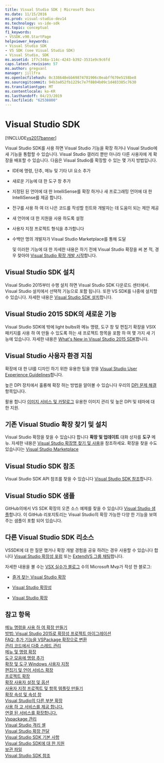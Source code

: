```yaml
---
title: Visual Studio SDK | Microsoft Docs
ms.date: 11/15/2016
ms.prod: visual-studio-dev14
ms.technology: vs-ide-sdk
ms.topic: conceptual
f1_keywords:
- VSSDK.v90.StartPage
helpviewer_keywords:
- Visual Studio SDK
- VS SDK (see Visual Studio SDK)
- Visual Studio, SDK
ms.assetid: 1f7c348a-114c-4243-b392-3531e9c9c6fd
caps.latest.revision: 57
ms.author: gregvanl
manager: jillfra
ms.openlocfilehash: 0c338648ebb69874781906c0eabff670e5158be8
ms.sourcegitcommit: 94b3a052fb1229c7e7f8804b09c1d403385c7630
ms.translationtype: MT
ms.contentlocale: ko-KR
ms.lasthandoff: 04/23/2019
ms.locfileid: "62538800"
---
```

# <a name="visual-studio-sdk"></a>Visual Studio SDK
[!INCLUDE[vs2017banner](../includes/vs2017banner.md)]

Visual Studio SDK를 사용 하면 Visual Studio 기능을 확장 하거나 Visual Studio에 새 기능을 통합할 수 있습니다. Visual Studio 갤러리 뿐만 아니라 다른 사용자에 게 확장을 배포할 수 있습니다. 다음은 Visual Studio를 확장할 수 있는 몇 가지 방법입니다.  
  
- IDE에 명령, 단추, 메뉴 및 기타 UI 요소 추가  
  
- 새로운 기능에 대 한 도구 창 추가  
  
- 지정된 된 언어에 대 한 IntelliSense를 확장 하거나 새 프로그래밍 언어에 대 한 IntelliSense를 제공 합니다.  
  
- 전구를 사용 하 여 더 나은 코드를 작성할 힌트와 개발자는 데 도움이 되는 제안 제공  
  
- 새 언어에 대 한 지원을 사용 하도록 설정  
  
- 사용자 지정 프로젝트 형식을 추가합니다  
  
- 수백만 명의 개발자가 Visual Studio Marketplace를 통해 도달  
  
  및 이러한 기능에 대 한 자세한 내용은 하기 전에 Visual Studio 확장을 써 본 적, 경우 찾아야 [Visual Studio 확장 개발 시작](../extensibility/starting-to-develop-visual-studio-extensions.md)합니다.  
  
## <a name="installing-the-visual-studio-sdk"></a>Visual Studio SDK 설치  
 Visual Studio 2015부터 수행 설치 하면 Visual Studio SDK 다운로드 센터에서. Visual Studio 설치에서 선택적 기능으로 포함 됩니다. 또한 VS SDK를 나중에 설치할 수 있습니다. 자세한 내용은 [Visual Studio SDK 설치](../extensibility/installing-the-visual-studio-sdk.md)합니다.  
  
## <a name="whats-new-in-the-visual-studio-2015-sdk"></a>Visual Studio 2015 SDK의 새로운 기능  
 Visual Studio SDK에 밖에 light bulbs와 메뉴 명령, 도구 창 및 편집기 확장을 VSIX 패키지를 사용 하 여 만들 수 있도록 하는 새 프로젝트 항목을 포함 하 여 몇 가지 새 기능에 있습니다. 자세한 내용은 [What's New in Visual Studio 2015 SDK](../extensibility/what-s-new-in-the-visual-studio-2015-sdk.md)합니다.  
  
## <a name="visual-studio-user-experience-guidelines"></a>Visual Studio 사용자 환경 지침  
 확장에 대 한 UI를 디자인 하기 위한 유용한 팁을 얻을 [Visual Studio User Experience Guidelines](../extensibility/ux-guidelines/visual-studio-user-experience-guidelines.md)합니다.  
  
 높은 DPI 장치에서 훌륭해 확장 하는 방법을 알아볼 수 있습니다 우리의 [DPI 문제 해결](../extensibility/addressing-dpi-issues2.md) 항목입니다.  
  
 활용 합니다 [이미지 서비스 및 카탈로그](../extensibility/image-service-and-catalog.md) 유용한 이미지 관리 및 높은 DPI 및 테마에 대 한 지원.  
  
## <a name="finding-and-installing-existing-visual-studio-extensions"></a>기존 Visual Studio 확장 찾기 및 설치  
 Visual Studio 확장을 찾을 수 있습니다 합니다 **확장 및 업데이트** 대화 상자를 **도구** 메뉴. 자세한 내용은 [Visual Studio 확장명 찾기 및 사용](../ide/finding-and-using-visual-studio-extensions.md)을 참조하세요. 확장을 찾을 수도 있습니다는 [Visual Studio Marketplace](https://marketplace.visualstudio.com/)  
  
## <a name="visual-studio-sdk-reference"></a>Visual Studio SDK 참조  
 Visual Studio SDK API 참조를 찾을 수 있습니다 [Visual Studio SDK 참조](../extensibility/visual-studio-sdk-reference.md)합니다.  
  
## <a name="visual-studio-sdk-samples"></a>Visual Studio SDK 샘플  
 GitHub의에서 VS SDK 확장의 오픈 소스 예제를 찾을 수 있습니다 [Visual Studio 샘플](https://aka.ms/vs2015sdksamples)합니다. 이 GitHub 리포지토리는 Visual Studio의 확장 가능한 다양 한 기능을 보여 주는 샘플이 포함 되어 있습니다.  
  
## <a name="other-visual-studio-sdk-resources"></a>다른 Visual Studio SDK 리소스  
 VSSDK에 대 한 질문 했거나 확장 개발 경험을 공유 하려는 경우 사용할 수 있습니다 합니다 [Visual Studio 확장성 포럼](https://social.msdn.microsoft.com/Forums/vstudio/home?forum=vsx) 또는 [ExtendVS 그룹 채팅](https://gitter.im/Microsoft/extendvs)합니다.  
  
 자세한 내용을 볼 수는 [VSX 실수가 블로그](http://blogs.msdn.com/b/vsx/) 수의 Microsoft Mvp가 작성 한 블로그:  
  
- [즐겨 찾는 Visual Studio 확장](http://geekswithblogs.net/sdorman/archive/2014/10/05/favorite-visual-studio-extensions.aspx)  
  
- [Visual Studio 확장성](http://www.visualstudioextensibility.com/overview/vs/)  
  
- [Visual Studio 확장](http://blog.slaks.net/2013-10-18/extending-visual-studio-part-1-getting-started/)  
  
## <a name="see-also"></a>참고 항목  
 [메뉴 명령을 사용 하 여 확장 만들기](../extensibility/creating-an-extension-with-a-menu-command.md)   
 [방법: Visual Studio 2015로 확장성 프로젝트 마이그레이션](../extensibility/how-to-migrate-extensibility-projects-to-visual-studio-2015.md)   
 [FAQ: 추가 기능을 VSPackage 확장으로 변환](../extensibility/faq-converting-add-ins-to-vspackage-extensions.md)   
 [관리 코드에서 다중 스레드 관리](../extensibility/managing-multiple-threads-in-managed-code.md)   
 [메뉴 및 명령 확장](../extensibility/extending-menus-and-commands.md)   
 [도구 모음에 명령 추가](../extensibility/adding-commands-to-toolbars.md)   
 [확장 및 도구 Windows 사용자 지정](../extensibility/extending-and-customizing-tool-windows.md)   
 [편집기 및 언어 서비스 확장](../extensibility/editor-and-language-service-extensions.md)   
 [프로젝트 확장](../extensibility/extending-projects.md)   
 [확장 사용자 설정 및 옵션](../extensibility/extending-user-settings-and-options.md)   
 [사용자 지정 프로젝트 및 항목 템플릿 만들기](../extensibility/creating-custom-project-and-item-templates.md)   
 [확장 속성 및 속성 창](../extensibility/extending-properties-and-the-property-window.md)   
 [Visual Studio의 다른 부분 확장](../extensibility/extending-other-parts-of-visual-studio.md)   
 [사용 하 고 서비스를 제공 합니다.](../extensibility/using-and-providing-services.md)   
 [연결 된 서비스를 확장합니다.](../extensibility/extending-connected-services.md)   
 [Vspackage 관리](../extensibility/managing-vspackages.md)   
 [Visual Studio 격리 셸](../extensibility/visual-studio-isolated-shell.md)   
 [Visual Studio 확장 전달](../extensibility/shipping-visual-studio-extensions.md)   
 [Visual Studio SDK 기본 사항](../extensibility/internals/inside-the-visual-studio-sdk.md)   
 [Visual Studio SDK에 대 한 지원](../extensibility/support-for-the-visual-studio-sdk.md)   
 [보관 파일](../extensibility/archive.md)   
 [Visual Studio SDK 참조](../extensibility/visual-studio-sdk-reference.md)
